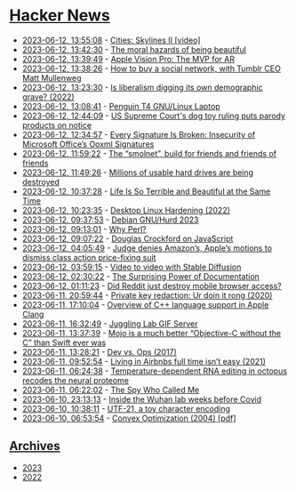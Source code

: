 # [Hacker News](https://kherrick.github.io/hacker-news/)

* [2023-06-12, 13:55:08](https://news.ycombinator.com/item?id=36293462) - [Cities: Skylines II [video]](https://www.youtube.com/watch?v=MX9YWu5wkGg)
* [2023-06-12, 13:42:30](https://news.ycombinator.com/item?id=36293286) - [The moral hazards of being beautiful](https://www.wsj.com/articles/the-moral-hazards-of-being-beautiful-94346e61)
* [2023-06-12, 13:39:49](https://news.ycombinator.com/item?id=36293250) - [Apple Vision Pro: The MVP for AR](https://soraven.com/apple-vision-pro-the-mvp-for-ar-42273a11dbe?gi=77bd7aa8cc0a)
* [2023-06-12, 13:38:26](https://news.ycombinator.com/item?id=36293225) - [How to buy a social network, with Tumblr CEO Matt Mullenweg](https://www.theverge.com/23506085/wordpress-twitter-tumblr-ceo-matt-mullenweg-elon-musk)
* [2023-06-12, 13:23:30](https://news.ycombinator.com/item?id=36293006) - [Is liberalism digging its own demographic grave? (2022)](https://www.thearticle.com/is-liberalism-digging-its-own-demographic-grave)
* [2023-06-12, 13:08:41](https://news.ycombinator.com/item?id=36292831) - [Penguin T4 GNU/Linux Laptop](https://www.thinkpenguin.com/gnu-linux/penguin-t4-gnulinux-laptop)
* [2023-06-12, 12:44:09](https://news.ycombinator.com/item?id=36292522) - [US Supreme Court's dog toy ruling puts parody products on notice](https://www.reuters.com/legal/us-supreme-courts-dog-toy-ruling-puts-parody-products-notice-2023-06-12/)
* [2023-06-12, 12:34:57](https://news.ycombinator.com/item?id=36292413) - [Every Signature Is Broken: Insecurity of Microsoft Office’s Ooxml Signatures](https://www.usenix.org/conference/usenixsecurity23/presentation/rohlmann)
* [2023-06-12, 11:59:22](https://news.ycombinator.com/item?id=36292078) - [The “smolnet”, build for friends and friends of friends](https://communitywiki.org/wiki/SmolNet)
* [2023-06-12, 11:49:26](https://news.ycombinator.com/item?id=36291977) - [Millions of usable hard drives are being destroyed](https://www.bbc.com/news/business-65669537)
* [2023-06-12, 10:37:28](https://news.ycombinator.com/item?id=36291304) - [Life Is So Terrible and Beautiful at the Same Time](https://johnpweiss.com/blog/187270/life-is-so-terrible-and-beautiful-at-the-same-time)
* [2023-06-12, 10:23:35](https://news.ycombinator.com/item?id=36291169) - [Desktop Linux Hardening (2022)](https://privsec.dev/posts/linux/desktop-linux-hardening/)
* [2023-06-12, 09:37:53](https://news.ycombinator.com/item?id=36290721) - [Debian GNU/Hurd 2023](https://www.gnu.org/software/hurd/news/2023-06-11-debian_gnu_hurd_2023.html)
* [2023-06-12, 09:13:01](https://news.ycombinator.com/item?id=36290505) - [Why Perl?](https://two-wrongs.com/why-perl.html)
* [2023-06-12, 09:07:22](https://news.ycombinator.com/item?id=36290467) - [Douglas Crockford on JavaScript](https://digest.browsertech.com/archive/browsertech-digest-9801/)
* [2023-06-12, 04:05:49](https://news.ycombinator.com/item?id=36288328) - [Judge denies Amazon’s, Apple’s motions to dismiss class action price-fixing suit](https://arstechnica.com/tech-policy/2023/06/judge-allows-apple-and-amazon-price-fixing-lawsuit-to-move-forward/)
* [2023-06-12, 03:59:15](https://news.ycombinator.com/item?id=36288294) - [Video to video with Stable Diffusion](https://stable-diffusion-art.com/video-to-video/)
* [2023-06-12, 02:30:22](https://news.ycombinator.com/item?id=36287809) - [The Surprising Power of Documentation](https://vadimkravcenko.com/shorts/proper-documentation/)
* [2023-06-12, 01:11:23](https://news.ycombinator.com/item?id=36287411) - [Did Reddit just destroy mobile browser access?](https://reddit.com/r/help/comments/135tly1/helpdid_reddit_just_destroy_mobile_browser_access/)
* [2023-06-11, 20:59:44](https://news.ycombinator.com/item?id=36285607) - [Private key redaction: Ur doin it rong (2020)](https://www.hezmatt.org/~mpalmer/blog/2020/05/17/private-key-redaction-ur-doin-it-rong.html)
* [2023-06-11, 17:10:04](https://news.ycombinator.com/item?id=36283246) - [Overview of C++ language support in Apple Clang](https://developer.apple.com/xcode/cpp/)
* [2023-06-11, 16:32:49](https://news.ycombinator.com/item?id=36282843) - [Juggling Lab GIF Server](http://jugglinglab.org/anim?915)
* [2023-06-11, 13:37:39](https://news.ycombinator.com/item?id=36281245) - [Mojo is a much better “Objective-C without the C” than Swift ever was](https://blog.metaobject.com/2023/06/mojo-is-much-better-without-c-than.html)
* [2023-06-11, 13:28:21](https://news.ycombinator.com/item?id=36281178) - [Dev vs. Ops (2017)](https://www.bassi.io/articles/2017/08/10/dev-v-ops/)
* [2023-06-11, 09:52:54](https://news.ycombinator.com/item?id=36279776) - [Living in Airbnbs full time isn’t easy (2021)](https://ourfreedomyears.com/living-in-airbnbs-full-time-isnt-easy/)
* [2023-06-11, 06:24:38](https://news.ycombinator.com/item?id=36278739) - [Temperature-dependent RNA editing in octopus recodes the neural proteome](https://www.cell.com/cell/fulltext/S0092-8674(23)00523-8)
* [2023-06-11, 06:22:02](https://news.ycombinator.com/item?id=36278725) - [The Spy Who Called Me](https://www.nytimes.com/2023/06/10/magazine/spanish-spy-villarejo.html)
* [2023-06-10, 23:13:13](https://news.ycombinator.com/item?id=36276268) - [Inside the Wuhan lab weeks before Covid](https://www.thetimes.co.uk/article/inside-wuhan-lab-covid-pandemic-china-america-qhjwwwvm0)
* [2023-06-10, 10:38:11](https://news.ycombinator.com/item?id=36269343) - [UTF-21, a toy character encoding](https://evanhahn.com/utf-21/)
* [2023-06-10, 06:53:54](https://news.ycombinator.com/item?id=36268320) - [Convex Optimization (2004) [pdf]](https://web.stanford.edu/~boyd/cvxbook/bv_cvxbook.pdf)

## [Archives](archives/index.md)

* [2023](archives/2023/index.md)
* [2022](archives/2022/index.md)
